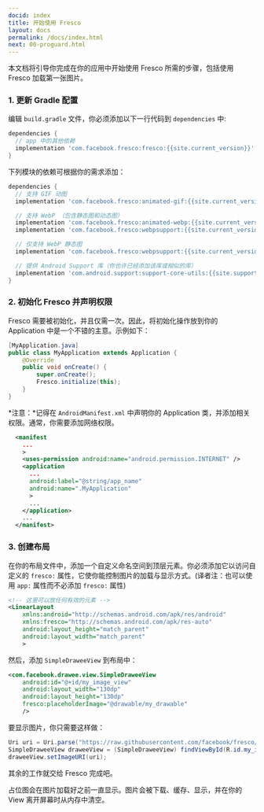 ```yaml
---
docid: index
title: 开始使用 Fresco
layout: docs
permalink: /docs/index.html
next: 00-proguard.html
---
```


本文档将引导你完成在你的应用中开始使用 Fresco 所需的步骤，包括使用 Fresco 加载第一张图片。

### 1. 更新 Gradle 配置

编辑 `build.gradle` 文件，你必须添加以下一行代码到 `dependencies` 中:

```groovy
dependencies {
  // app 中的其他依赖
  implementation 'com.facebook.fresco:fresco:{{site.current_version}}'
}
```

下列模块的依赖可根据你的需求添加：

```groovy
dependencies {
  // 支持 GIF 动图
  implementation 'com.facebook.fresco:animated-gif:{{site.current_version}}'

  // 支持 WebP （包含静态图和动态图）
  implementation 'com.facebook.fresco:animated-webp:{{site.current_version}}'
  implementation 'com.facebook.fresco:webpsupport:{{site.current_version}}'

  // 仅支持 WebP 静态图
  implementation 'com.facebook.fresco:webpsupport:{{site.current_version}}'

  // 提供 Android Support 库（你也许已经添加该库或相似的库）
  implementation 'com.android.support:support-core-utils:{{site.support_library_version}}'
}
```

### 2. 初始化 Fresco 并声明权限

Fresco 需要被初始化，并且仅需一次。因此，将初始化操作放到你的 Application 中是一个不错的主意。示例如下：

```java
[MyApplication.java]
public class MyApplication extends Application {
    @Override
    public void onCreate() {
        super.onCreate();
        Fresco.initialize(this);
    }
}
```

*注意：*记得在 ```AndroidManifest.xml``` 中声明你的 Application 类，并添加相关权限。通常，你需要添加网络权限。

```xml
  <manifest
    ...
    >
    <uses-permission android:name="android.permission.INTERNET" />
    <application
      ...
      android:label="@string/app_name"
      android:name=".MyApplication"
      >
      ...
    </application>
    ...
  </manifest>
```

### 3. 创建布局

在你的布局文件中，添加一个自定义命名空间到顶层元素。你必须添加它以访问自定义的 `fresco:` 属性，它使你能控制图片的加载与显示方式。(译者注：也可以使用 `app:` 属性而不必添加 `fresco:` 属性)

```xml
<!-- 这里可以放任何有效的元素 -->
<LinearLayout
    xmlns:android="http://schemas.android.com/apk/res/android"
    xmlns:fresco="http://schemas.android.com/apk/res-auto"
    android:layout_height="match_parent"
    android:layout_width="match_parent"
    >
```

然后，添加 ```SimpleDraweeView``` 到布局中：

```xml
<com.facebook.drawee.view.SimpleDraweeView
    android:id="@+id/my_image_view"
    android:layout_width="130dp"
    android:layout_height="130dp"
    fresco:placeholderImage="@drawable/my_drawable"
    />
```

要显示图片，你只需要这样做：

```java
Uri uri = Uri.parse("https://raw.githubusercontent.com/facebook/fresco/master/docs/static/logo.png");
SimpleDraweeView draweeView = (SimpleDraweeView) findViewById(R.id.my_image_view);
draweeView.setImageURI(uri);
```
其余的工作就交给 Fresco 完成吧。

占位图会在图片加载好之前一直显示。图片会被下载、缓存、显示，并在你的 View 离开屏幕时从内存中清空。
